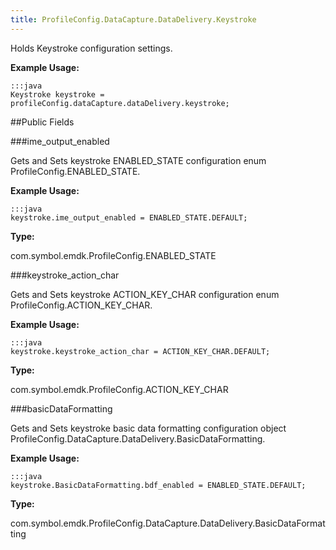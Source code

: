 ```yaml
---
title: ProfileConfig.DataCapture.DataDelivery.Keystroke
---
```


Holds Keystroke configuration settings.

 

**Example Usage:**
	
	:::java	
	Keystroke keystroke = profileConfig.dataCapture.dataDelivery.keystroke;


##Public Fields

###ime_output_enabled

Gets and Sets keystroke ENABLED_STATE configuration enum  ProfileConfig.ENABLED_STATE.

 

**Example Usage:**
	
	:::java	
	keystroke.ime_output_enabled = ENABLED_STATE.DEFAULT;


**Type:**

com.symbol.emdk.ProfileConfig.ENABLED_STATE

###keystroke_action_char

Gets and Sets keystroke ACTION_KEY_CHAR configuration enum  ProfileConfig.ACTION_KEY_CHAR.

 

**Example Usage:**
	
	:::java	
	keystroke.keystroke_action_char = ACTION_KEY_CHAR.DEFAULT;


**Type:**

com.symbol.emdk.ProfileConfig.ACTION_KEY_CHAR

###basicDataFormatting

Gets and Sets keystroke basic data formatting configuration object  ProfileConfig.DataCapture.DataDelivery.BasicDataFormatting.

 

**Example Usage:**
	
	:::java	
	keystroke.BasicDataFormatting.bdf_enabled = ENABLED_STATE.DEFAULT;


**Type:**

com.symbol.emdk.ProfileConfig.DataCapture.DataDelivery.BasicDataFormatting


